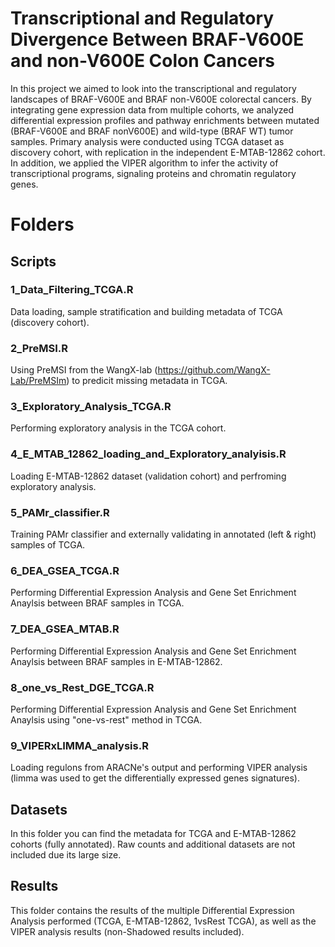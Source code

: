 # Transcriptional and Regulatory Divergence Between BRAF-V600E and non-V600E Colon Cancers
In this project we aimed to look into the transcriptional and regulatory landscapes of BRAF-V600E and BRAF non-V600E colorectal cancers. By integrating gene expression data from multiple cohorts, we analyzed differential expression profiles and pathway enrichments between mutated (BRAF-V600E and BRAF nonV600E) and wild-type (BRAF WT) tumor samples. Primary analysis were conducted using TCGA dataset as discovery cohort, with replication in the independent E-MTAB-12862 cohort. In addition, we applied the VIPER algorithm to infer the activity of transcriptional programs, signaling proteins and chromatin regulatory genes.

# Folders

## Scripts

### 1_Data_Filtering_TCGA.R

Data loading, sample stratification and building metadata of TCGA (discovery cohort).

### 2_PreMSI.R

Using PreMSI from the WangX-lab (https://github.com/WangX-Lab/PreMSIm) to predicit missing metadata in TCGA.

### 3_Exploratory_Analysis_TCGA.R

Performing exploratory analysis in the TCGA cohort.

### 4_E_MTAB_12862_loading_and_Exploratory_analyisis.R

Loading E-MTAB-12862 dataset (validation cohort) and perfroming exploratory analysis.

### 5_PAMr_classifier.R

Training PAMr classifier and externally validating in annotated (left & right) samples of TCGA.

### 6_DEA_GSEA_TCGA.R

Performing Differential Expression Analysis and Gene Set Enrichment Anaylsis between BRAF samples in TCGA.

### 7_DEA_GSEA_MTAB.R

Performing Differential Expression Analysis and Gene Set Enrichment Anaylsis between BRAF samples in E-MTAB-12862.

### 8_one_vs_Rest_DGE_TCGA.R

Performing Differential Expression Analysis and Gene Set Enrichment Anaylsis using "one-vs-rest" method in TCGA.

### 9_VIPERxLIMMA_analysis.R

Loading regulons from ARACNe's output and performing VIPER analysis (limma was used to get the differentially expressed genes signatures).

## Datasets

In this folder you can find the metadata for TCGA and E-MTAB-12862 cohorts (fully annotated). Raw counts and additional datasets are not included due its large size.

## Results

This folder contains the results of the multiple Differential Expression Analysis performed (TCGA, E-MTAB-12862, 1vsRest TCGA), as well as the VIPER analysis results (non-Shadowed results included).




